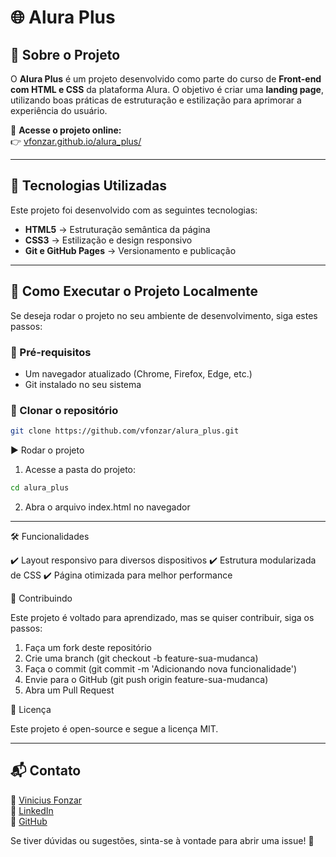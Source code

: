 # 🌐 Alura Plus

## 📖 Sobre o Projeto

O **Alura Plus** é um projeto desenvolvido como parte do curso de **Front-end com HTML e CSS** da plataforma Alura. O objetivo é criar uma **landing page**, utilizando boas práticas de estruturação e estilização para aprimorar a experiência do usuário.

🔗 **Acesse o projeto online:**  
👉 [vfonzar.github.io/alura_plus/](https://vfonzar.github.io/alura_plus/)

---

## 🚀 Tecnologias Utilizadas

Este projeto foi desenvolvido com as seguintes tecnologias:

- **HTML5** → Estruturação semântica da página  
- **CSS3** → Estilização e design responsivo  
- **Git e GitHub Pages** → Versionamento e publicação  

---

## 📂 Como Executar o Projeto Localmente

Se deseja rodar o projeto no seu ambiente de desenvolvimento, siga estes passos:

### 🔧 Pré-requisitos
- Um navegador atualizado (Chrome, Firefox, Edge, etc.)
- Git instalado no seu sistema

### 🔄 Clonar o repositório
```sh
git clone https://github.com/vfonzar/alura_plus.git
```


▶️ Rodar o projeto

1.	Acesse a pasta do projeto:

```sh
cd alura_plus
```


2.	Abra o arquivo index.html no navegador

---

🛠️ Funcionalidades

✔️ Layout responsivo para diversos dispositivos
✔️ Estrutura modularizada de CSS
✔️ Página otimizada para melhor performance


🤝 Contribuindo

Este projeto é voltado para aprendizado, mas se quiser contribuir, siga os passos:
1.	Faça um fork deste repositório
2.	Crie uma branch (git checkout -b feature-sua-mudanca)
3.	Faça o commit (git commit -m 'Adicionando nova funcionalidade')
4.	Envie para o GitHub (git push origin feature-sua-mudanca)
5.	Abra um Pull Request


📜 Licença

Este projeto é open-source e segue a licença MIT.

---

## 📬 Contato

📧 <a href="mailto:vfonzar@gmail.com?subject=Contato%20via%20GitHub" target="_blank">Vinicius Fonzar</a>  
💼 <a href="https://www.linkedin.com/in/vfonzar" target="_blank">LinkedIn</a>  
🐙 <a href="https://github.com/vfonzar" target="_blank">GitHub</a>  

Se tiver dúvidas ou sugestões, sinta-se à vontade para abrir uma issue! 🚀
